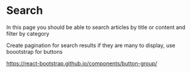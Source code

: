 # Search

In this page you should be able to search articles by title or content and filter by category

Create pagination for search results if they are many to display, use boootstrap for buttons

https://react-bootstrap.github.io/components/button-group/
